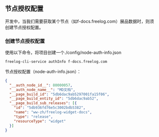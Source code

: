 ## 节点授权配置

开发中，当我们需要获取某个节点（如f-docs.freelog.com）展品数据时，则须创建节点授权配置。

### 创建节点授权配置

使用以下命令，将项目创建一个./config/node-auth-info.json
```sh
freelog-cli-service authInfo f-docs.freelog.com
```

节点授权配置（node-auth-info.json）：
```json
{
  "__auth_node_id__": 80000057,
  "__auth_node_name__": "MD文档",
  "__page_build_id": "5db6dac9ab5297001fa15f06",
  "__page_build_entity_id": "5db6dac9ab52",
  "__page_build_sub_releases": [{
    "id": "5db936fd76e5c3002bdb5382",
    "name": "ww-zh/freelog-widget-docs",
    "type": "release",
    "resourceType": "widget"
  }]
}
```

